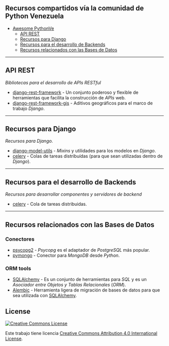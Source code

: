 ## Recursos compartidos vía la comunidad de Python Venezuela

- [Awesome PythonVe](#awesome-python-ve)
    - [API REST](#api-rest)
    - [Recursos para Django](#recursos-para-django)
    - [Recursos para el desarrollo de Backends](#Recursos-para-el-desarrollo-de-Backends)
    - [Recursos relacionados con las Bases de Datos](#recurosos-relacionados-con-las-bases-de-datos)

- - -

## API REST

*Bibliotecas para el desarrollo de APIs RESTful*
* [django-rest-framework](http://www.django-rest-framework.org/) - Un conjunto
poderoso y flexible de herramientas que facilita la construcción de *APIs* web.
* [django-rest-framework-gis](https://github.com/djangonauts/django-rest-framework-gis) -
Aditivos geográficos para el marco de trabajo *Django*.

- - -

## Recursos para Django

*Recursos para Django.*
* [django-model-utils](https://django-model-utils.readthedocs.org/en/latest/) -
*Mixins* y utilidades para los modelos en *Django*.
* [celery](http://celery.readthedocs.org/en/latest/django/first-steps-with-django.html) - Colas de tareas distribuídas (para que sean utilizadas dentro de *Django*).

- - -

## Recursos para el desarrollo de Backends

*Recursos para desarrollar componentes y servidores de backend*
* [celery](http://www.celeryproject.org/) - Cola de tareas distribuidas.

- - -

## Recursos relacionados con las Bases de Datos

### Conectores

* [psycopg2](http://initd.org/psycopg/) - *Psycopg* es el adaptador de
*PostgreSQL* más popular.
* [pymongo](http://api.mongodb.org/python/current/) - Conector para *MongoDB*
desde *Python*.

### ORM tools

* [SQLAlchemy][sqlalchemy] - Es un conjunto de herramientas para *SQL* y es un
*Asociador entre Objetos y Tablas Relacionales* (*ORM*).
* [Alembic](http://alembic.readthedocs.org/) - Herramienta ligera de migración
de bases de datos para que sea utilizada con [SQLAlchemy][sqlalchemy].

[sqlalchemy]: http://www.sqlalchemy.org/

## License

[![Creative Commons License](http://i.creativecommons.org/l/by/4.0/88x31.png)](http://creativecommons.org/licenses/by/4.0/)

Este trabajo tiene licencia [Creative Commons Attribution 4.0 International License](http://creativecommons.org/licenses/by/4.0/).

